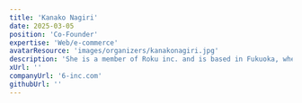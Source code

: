 ```yaml
---
title: 'Kanako Nagiri'
date: 2025-03-05
position: 'Co-Founder'
expertise: 'Web/e-commerce'
avatarResource: 'images/organizers/kanakonagiri.jpg'
description: 'She is a member of Roku inc. and is based in Fukuoka, where she develops web applications.She is particularly skilled in the e-commerce field, and has been involved in a wide range of projects, from building e-commerce sites to developing related apps.'
xUrl: ''
companyUrl: '6-inc.com'
githubUrl: ''
---
```

